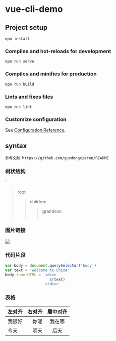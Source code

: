 # vue-cli-demo

## Project setup
```
npm install
```

### Compiles and hot-reloads for development
```
npm run serve
```

### Compiles and minifies for production
```
npm run build
```

### Lints and fixes files
```
npm run lint
```

### Customize configuration
See [Configuration Reference](https://cli.vuejs.org/config/).

## syntax
`参考文献 https://github.com/guodongxiaren/README`

### 树状结构
`
>root
>>children
>>>grandson<br/>
`
### 图片链接
[![](https://yuuichung.github.io/images/hexo-readme/15.png)](https://www.baidu.com '百度')

### 代码片段
````javascript
var body = document.querySelector('body')
var text = 'welcome to China'
body.innerHTML = `<div>
                    ${text}
                  </div>`
````
### 表格
| 左对齐 | 右对齐 | 居中对齐 |
| :-| -: | :-: |
| 我很好 | 你呢 | 我在哪 |
| 今天 | 明天 | 后天 |
